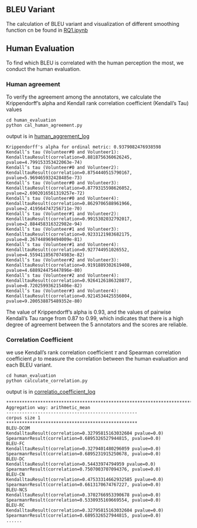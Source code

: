 ## BLEU Variant
The calculation of BLEU variant and visualization of 
different smoothing function cn be found in [RQ1.ipynb](RQ1.ipynb)

## Human Evaluation
To find which BLEU is correlated with the human perception the most, we conduct the human evaluation.
### Human agreement
To verify the agreement among the annotators, we calculate the 
Krippendorff’s alpha  and Kendall rank correlation coefficient (Kendall’s Tau) values
```
cd human_evaluation
python cal_human_agreement.py
```
output is in [human_aggrement_log](human_evaluation/human_aggrement_log)

    Krippendorff's alpha for ordinal metric: 0.9379082476938598
    Kendall’s tau (Volunteer#0 and Volunteer1): KendalltauResult(correlation=0.8818756360626245, pvalue=4.799153353422063e-74)
    Kendall’s tau (Volunteer#0 and Volunteer2): KendalltauResult(correlation=0.8754440515790167, pvalue=5.969465932428485e-73)
    Kendall’s tau (Volunteer#0 and Volunteer3): KendalltauResult(correlation=0.8779315598626052, pvalue=2.6902016561319257e-72)
    Kendall’s tau (Volunteer#0 and Volunteer4): KendalltauResult(correlation=0.8629706588961966, pvalue=2.419564747256711e-70)
    Kendall’s tau (Volunteer#1 and Volunteer2): KendalltauResult(correlation=0.9915302032792017, pvalue=2.884458316322982e-94)
    Kendall’s tau (Volunteer#1 and Volunteer3): KendalltauResult(correlation=0.9233121983682175, pvalue=8.267448969494009e-81)
    Kendall’s tau (Volunteer#1 and Volunteer4): KendalltauResult(correlation=0.927744951026552, pvalue=4.5594118567074983e-82)
    Kendall’s tau (Volunteer#2 and Volunteer3): KendalltauResult(correlation=0.9191889302619408, pvalue=4.688924475447896e-80)
    Kendall’s tau (Volunteer#2 and Volunteer4): KendalltauResult(correlation=0.9264126186328877, pvalue=8.720259936215406e-82)
    Kendall’s tau (Volunteer#3 and Volunteer4): KendalltauResult(correlation=0.9214534425556004, pvalue=9.200538875489352e-80)
The value of Krippendorff’s alpha is 0.93, and the values of pairwise Kendall’s Tau range from 0.87 to 0.99, which indicates that there is a high degree of agreement between the 5 annotators and the scores are reliable.
### Correlation Coefficient
 we use Kendall’s rank correlation coefficient $\tau$ and Spearman correlation coefficient $\rho$ to measure the correlation between the human evaluation and each BLEU variant.
 
 ```
cd human_evaluation
python calculate_correlation.py
```

output is in [correlatio_coefficient_log](human_evaluation/correlatio_coefficient_log_1)

    ****************************************************************************************************
    Aggregation way: arithmetic_mean
    --------------------------------------------------
    corpus size 1
    **************************************************
    BLEU-DCOM
    KendalltauResult(correlation=0.32795815163032604 pvalue=0.0) 
    SpearmanrResult(correlation=0.6895326527944815, pvalue=0.0)
    BLEU-FC
    KendalltauResult(correlation=0.3279401480296059 pvalue=0.0) 
    SpearmanrResult(correlation=0.6895231915250678, pvalue=0.0)
    BLEU-DC
    KendalltauResult(correlation=0.54433974794959 pvalue=0.0) 
    SpearmanrResult(correlation=0.7507003707094376, pvalue=0.0)
    BLEU-CN
    KendalltauResult(correlation=0.47533314662932585 pvalue=0.0) 
    SpearmanrResult(correlation=0.6613170674767227, pvalue=0.0)
    BLEU-NCS
    KendalltauResult(correlation=0.3702766953390678 pvalue=0.0) 
    SpearmanrResult(correlation=0.5330935169669554, pvalue=0.0)
    BLEU-RC
    KendalltauResult(correlation=0.32795815163032604 pvalue=0.0) 
    SpearmanrResult(correlation=0.6895326527944815, pvalue=0.0)
    ......